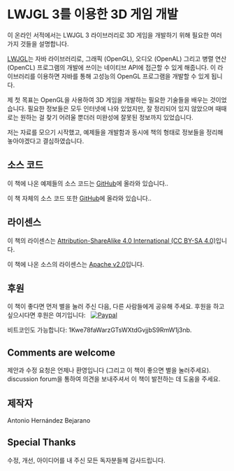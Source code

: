 # LWJGL 3를 이용한 3D 게임 개발

이 온라인 서적에서는 LWJGL 3 라이브러리로 3D 게임을 개발하기 위해 필요한 여러가지 것들을 설명합니다.

[LWJGL](http://www.lwjgl.org/)는 자바 라이브러리로, 그래픽 \(OpenGL\), 오디오 \(OpenAL\) 그리고 병렬 연산 \(OpenCL\) 프로그램의 개발에 쓰이는 네이티브 API에 접근할 수 있게 해줍니다. 이 라이브러리를 이용하면 자바를 통해 고성능의 OpenGL 프로그램을 개발할 수 있게 됩니다.
 
제 첫 목표는 OpenGL을 사용하여 3D 게임을 개발하는 필요한 기술들을 배우는 것이었습니다. 필요한 정보들은 모두 인터넷에 나와 있었지만, 잘 정리되어 있지 않았으며 때때로는 원하는 걸 찾기 어려울 뿐더러 미완성에 잘못된 정보까지 있었습니다.

저는 자료를 모으기 시작했고, 예제들을 개발함과 동시에 책의 형태로 정보들을 정리해 놓아야겠다고 결심하였습니다.

## 소스 코드

이 책에 나온 예제들의 소스 코드는 [GitHub](https://github.com/lwjglgamedev/lwjglbook)에 올라와 있습니다..

이 책 자체의 소스 코드 또한 [GitHub](https://github.com/lwjglgamedev/lwjglbook-bookcontents)에 올라와 있습니다..

## 라이센스

이 책의 라이센스는 [Attribution-ShareAlike 4.0 International \(CC BY-SA 4.0\)](http://creativecommons.org/licenses/by-sa/4.0/)입니다.

이 책에 나온 소스의 라이센스는 [Apache v2.0](https://www.apache.org/licenses/LICENSE-2.0 "Apache v2.0")입니다.

## 후원

이 책이 좋다면 먼저 별을 눌러 주신 다음, 다른 사람들에게 공유해 주세요. 후원을 하고 싶으시다면 후원은 여기입니다:  
[![Paypal](https://www.paypalobjects.com/en_US/i/btn/btn_donate_LG.gif)](https://www.paypal.com/cgi-bin/webscr?cmd=_s-xclick&hosted_button_id=5MH9AA9TPQQBN)

비트코인도 가능합니다: 1Kwe78faWarzGTsWXtdGvjjbS9RmW1j3nb.

## Comments are welcome

제안과 수정 요청은 언제나 환영입니다 \(그리고 이 책이 좋으면 별을 눌러주세요\). discussion forum을 통하여 의견을 보내주셔서 이 책이 발전하는 데 도움을 주세요.

## 제작자

Antonio Hernández Bejarano

## Special Thanks

수정, 개선, 아이디어를 내 주신 모든 독자분들께 감사드립니다.


